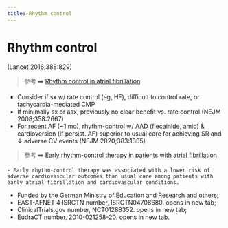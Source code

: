 ```yaml
---
title: Rhythm control
---
```


# Rhythm control

(Lancet 2016;388:829)

> 參考 ➡️ [Rhythm control in atrial fibrillation](https://www.sciencedirect.com/science/article/pii/S0140673616312776)

- Consider if sx w/ rate control (eg, HF), difficult to control rate, or tachycardia-mediated CMP
- If minimally sx or asx, previously no clear benefit vs. rate control (NEJM 2008;358:2667)
- For recent AF (~1 mo), rhythm-control w/ AAD (flecainide, amio) & cardioversion (if persist. AF) superior to usual care for achieving SR and ↓ adverse CV events (NEJM 2020;383:1305)

> 參考 ➡️ [Early rhythm-control therapy in patients with atrial fibrillation](https://www.nejm.org/doi/full/10.1056/NEJMoa2019422)

    - Early rhythm-control therapy was associated with a lower risk of adverse cardiovascular outcomes than usual care among patients with early atrial fibrillation and cardiovascular conditions. 

- Funded by the German Ministry of Education and Research and others;
- EAST-AFNET 4 ISRCTN number, ISRCTN04708680. opens in new tab;
- ClinicalTrials.gov number, NCT01288352. opens in new tab;
- EudraCT number, 2010-021258-20. opens in new tab.
